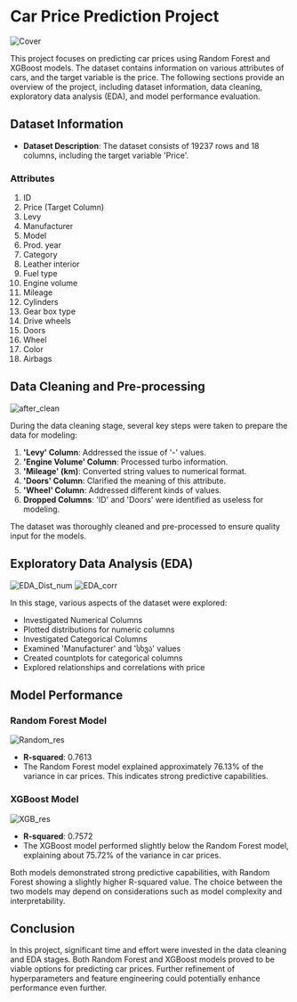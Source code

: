 # Car Price Prediction Project

![Cover](https://github.com/nashaat29/Sales-Analysis-Dashboard/assets/138555343/bcf98373-5555-4f11-83a7-e9215caf7a97)

This project focuses on predicting car prices using Random Forest and XGBoost models. The dataset contains information on various attributes of cars, and the target variable is the price. The following sections provide an overview of the project, including dataset information, data cleaning, exploratory data analysis (EDA), and model performance evaluation.

## Dataset Information

- **Dataset Description**: The dataset consists of 19237 rows and 18 columns, including the target variable 'Price'.

### Attributes

1. ID
2. Price (Target Column)
3. Levy
4. Manufacturer
5. Model
6. Prod. year
7. Category
8. Leather interior
9. Fuel type
10. Engine volume
11. Mileage
12. Cylinders
13. Gear box type
14. Drive wheels
15. Doors
16. Wheel
17. Color
18. Airbags


## Data Cleaning and Pre-processing

![after_clean](https://github.com/nashaat29/Sales-Analysis-Dashboard/assets/138555343/0083fd6d-7dde-4910-a16d-3507eb3b445e)

During the data cleaning stage, several key steps were taken to prepare the data for modeling:

1. **'Levy' Column**: Addressed the issue of '-' values.
2. **'Engine Volume' Column**: Processed turbo information.
3. **'Mileage' (km)**: Converted string values to numerical format.
4. **'Doors' Column**: Clarified the meaning of this attribute.
5. **'Wheel' Column**: Addressed different kinds of values.
6. **Dropped Columns**: 'ID' and 'Doors' were identified as useless for modeling.

The dataset was thoroughly cleaned and pre-processed to ensure quality input for the models.

## Exploratory Data Analysis (EDA)

![EDA_Dist_num](https://github.com/nashaat29/Sales-Analysis-Dashboard/assets/138555343/34db1ccd-dfd5-45ac-ab02-7797db1b276d)
![EDA_corr](https://github.com/nashaat29/Sales-Analysis-Dashboard/assets/138555343/63c600b6-968d-488f-8d51-a659291938f3)

In this stage, various aspects of the dataset were explored:

- Investigated Numerical Columns
- Plotted distributions for numeric columns
- Investigated Categorical Columns
- Examined 'Manufacturer' and 'სხვა' values
- Created countplots for categorical columns
- Explored relationships and correlations with price

## Model Performance

### Random Forest Model

![Random_res](https://github.com/nashaat29/Sales-Analysis-Dashboard/assets/138555343/27a9f42d-f440-4de1-9b81-8a101cfeb1f0)

- **R-squared**: 0.7613
- The Random Forest model explained approximately 76.13% of the variance in car prices. This indicates strong predictive capabilities.

### XGBoost Model

![XGB_res](https://github.com/nashaat29/Sales-Analysis-Dashboard/assets/138555343/9b498fa3-0769-4fb3-a278-3831a6f7fe72)

- **R-squared**: 0.7572
- The XGBoost model performed slightly below the Random Forest model, explaining about 75.72% of the variance in car prices.

Both models demonstrated strong predictive capabilities, with Random Forest showing a slightly higher R-squared value. The choice between the two models may depend on considerations such as model complexity and interpretability.

## Conclusion

In this project, significant time and effort were invested in the data cleaning and EDA stages. Both Random Forest and XGBoost models proved to be viable options for predicting car prices. Further refinement of hyperparameters and feature engineering could potentially enhance performance even further.
